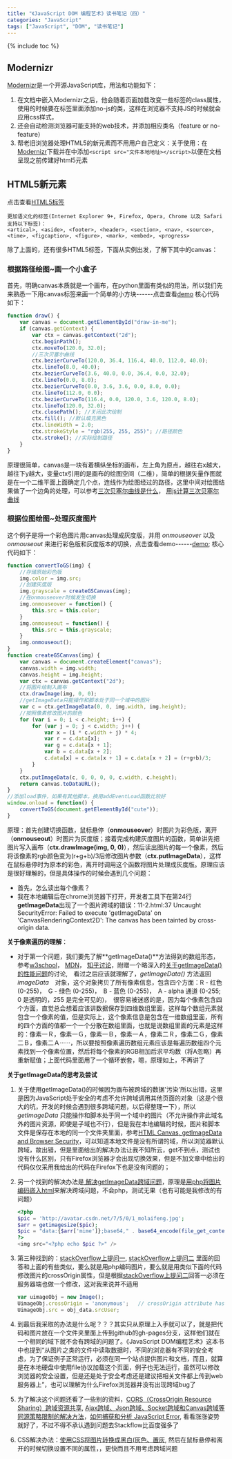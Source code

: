 ```yaml
---
title: "《JavaScript DOM 编程艺术》读书笔记（四）"
categories: "JavaScript"
tags: ["JavaScript", "DOM", "读书笔记"]
---
```


{% include toc %}

## Modernizr

[Modernizr](https://modernizr.com/docs)是一个开源JavaScript库，用法和功能如下：

1.  在文档中嵌入Modernizr之后，他会随着页面加载改变一些标签的class属性，使用的时候要在<html>标签里面添加no-js的类，这样在浏览器不支持JS的时候就会应用css样式，
2. 还会自动检测浏览器可能支持的web技术，并添加相应类名（feature or no-feature）
3. 帮老旧浏览器处理HTML5的新元素而不用用户自己定义：关于使用：在[Modernizr](http://www.modernizr.com/)下载并在<head>中添加`<script src="文件本地地址></script>`以便在文档呈现之前传建好html5元素

## HTML5新元素

点击查看[HTML5标签](http://www.w3school.com.cn/tags/index.asp)

```
更加语义化的标签(Internet Explorer 9+, Firefox, Opera, Chrome 以及 Safari 支持以下标签)：
<artical>, <aside>, <footer>, <header>, <section>, <nav>, <source>, <time>, <figcaption>, <figure>, <mark>, <embed>, <progress>
```

除了上面的，还有很多HTML5标签，下面从实例出发，了解下其中的canvas：

### 根据路径绘图~画一个小盒子

首先，明确canvas本质就是一个画布，在python里面有类似的用法，所以我们先来熟悉一下用canvas标签来画一个简单的小方块------点击查看[demo](http://ppmeng.github.io/somedemo/HTML/11.html)
核心代码如下：

```javascript
function draw() {
	var canvas = document.getElementById("draw-in-me");
	if (canvas.getContext) {
		var ctx = canvas.getContext("2d");
		ctx.beginPath();
		ctx.moveTo(120.0, 32.0);
		//三次贝塞尔曲线
		ctx.bezierCurveTo(120.0, 36.4, 116.4, 40.0, 112.0, 40.0);
		ctx.lineTo(8.0, 40.0);
		ctx.bezierCurveTo(3.6, 40.0, 0.0, 36.4, 0.0, 32.0);
		ctx.lineTo(0.0, 8.0);
		ctx.bezierCurveTo(0.0, 3.6, 3.6, 0.0, 8.0, 0.0);
		ctx.lineTo(112.0, 0.0);
		ctx.bezierCurveTo(116.4, 0.0, 120.0, 3.6, 120.0, 8.0);
		ctx.lineTo(120.0, 32.0);
		ctx.closePath(); //关闭此次绘制
		ctx.fill(); //默认填充黑色
		ctx.lineWidth = 2.0;
		ctx.strokeStyle = "rgb(255, 255, 255)"; //路径颜色
		ctx.stroke(); //实际绘制路径
	}
}
```

原理很简单，canvas是一块有着横纵坐标的画布，左上角为原点，越往右x越大，越往下y越大，变量ctx引用的是画布的绘图空间（二维），简单的根据矢量作图就是在一个二维平面上面确定几个点，连线作为绘图经过的路径，这里中间对绘图结果做了一个边角的处理，可以参考[三次贝塞尔曲线是什么](http://www.w3school.com.cn/tags/canvas_beziercurveto.asp)，  [用js计算三次贝塞尔曲线](http://bbs.9ria.com/thread-71296-1-1.html)

### 根据位图绘图~处理灰度图片
这个例子是将一个彩色图片用canvas处理成灰度版，并用 *onmouseover* 以及 *onmouseout* 来进行彩色版和灰度版本的切换，点击查看demo------[demo](http://ppmeng.github.io/somedemo/HTML/11-2.html);
核心代码如下：

```javascript
function convertToGS(img) {
    //存储原始彩色版
    img.color = img.src;
    //创建灰度版
    img.grayscale = createGSCanvas(img);
	//在onmouseover时候发生切换
    img.onmouseover = function() {
        this.src = this.color;
    }
    img.onmouseout = function() {
        this.src = this.grayscale;
    }
    img.onmouseout();
}
function createGSCanvas(img) {
    var canvas = document.createElement("canvas");
    canvas.width = img.width;
    canvas.height = img.height;
	var ctx = canvas.getContext("2d");
	//将图片绘制入画布
    ctx.drawImage(img, 0, 0);
    //getImageData只能操作和脚本处于同一个域中的图片
    var c = ctx.getImageData(0, 0, img.width, img.height);
    //按照像素修改图片的颜色
    for (var i = 0; i < c.height; i++) {
    	for (var j = 0; j < c.width; j++) {
    	    var x = (i * c.width + j) * 4;
    	    var r = c.data[x];
    	    var g = c.data[x + 1];
    	    var b = c.data[x + 2];
    	    c.data[x] = c.data[x + 1] = c.data[x + 2] = (r+g+b)/3;
        }
    }
    ctx.putImageData(c, 0, 0, 0, 0, c.width, c.height);
    return canvas.toDataURL();
}
//添加load事件，如果有其他脚本，换用addEventLoad函数比较好
window.onload = function() {
    convertToGS(document.getElementById("cute"));
}
```

原理：首先创建切换函数，鼠标悬停（**onmouseover**）时图片为彩色版，离开（**onmouseout**）时图片为灰度版；接着完成构建灰度图片的函数，简单讲先把图片写入画布（**ctx.drawImage(img, 0, 0)**），然后读出图片的每一个像素，然后将该像素的rgb颜色变为(r+g+b)/3后修改图片参数（**ctx.putImageData**），这样在鼠标悬停时为原本的彩色，离开时调用这个函数将图片处理成灰度版。原理应该是很好理解的，但是具体操作的时候会遇到几个问题：
- 首先，怎么读出每个像素？
- 我在本地编辑后在chrome浏览器下打开，开发者工具下在第24行**getImageData**出现了一个图片跨域的错误：11-2.html:37 Uncaught SecurityError: Failed to execute 'getImageData' on 'CanvasRenderingContext2D': The canvas has been tainted by cross-origin data.

**关于像素遍历的理解**：

- 对于第一个问题，我们要先了解**getImageData()**方法得到的数组形态，参考[w3school](http://www.w3school.com.cn/tags/canvas_getimagedata.asp)， [MDN](https://developer.mozilla.org/en-US/docs/Web/API/CanvasRenderingContext2D/getImageData)， [知乎讨论](https://www.zhihu.com/question/39819798/answer/83252754)，附赠一个略深入的[关于getImageData()的性能问题](http://sphinx.oupeng.com/articles/the-stories-about-getimagedata-and-putimagedata)的讨论,　看过之后应该就理解了，*getImageData()* 方法返回 *imageData*　对象，这个对象拷贝了所有像素信息，包含四个方面：R - 红色 (0-255)，　G - 绿色 (0-255)，　B - 蓝色 (0-255)，　A - alpha 通道 (0-255; 0 是透明的，255 是完全可见的)，　很容易被迷惑的是，因为每个像素包含四个方面，直觉总会想着应该讲数据保存到四维数组里面，这样每个数组元素就包含一个像素的值，但是实际上，这个像素信息是包含在一维数组里面，所有的四个方面的值都一个一个分散在数组里面，也就是说数组里面的元素是这样的：像素一Ｒ，像素一Ｇ，像素一Ｂ，像素一Ａ，像素二Ｒ，像素二Ｇ，像素二Ｂ，像素二Ａ······，所以要按照像素遍历数组元素应该是每遍历数组四个元素找到一个像素位置，然后将每个像素的RGB相加后求平均数（将A忽略）再重新赋值；上面代码里面用了一个循环嵌套，嗯，原理如上，不再讲了
 
**关于getImageData的思考及尝试**

1. 关于使用getImageData()的时候因为画布被跨域的数据'污染'所以出错，这里是因为JavaScript处于安全的考虑不允许跨域调用其他页面的对象（这是个很大的坑，开发的时候会遇到很多跨域问题，以后得整理一下），所以 *getImageData* 只能操作和脚本处于同一个域中的图片（不允许操作非此域名外的图片资源，即使是子域也不行），但是我在本地编辑的时候，图片和脚本文件是保存在本地的同一个文件夹里面，参考[HTML Canvas, getImageData and Browser Security](http://blog.project-sierra.de/archives/1577)，可以知道本地文件是没有所谓的域，所以浏览器默认跨域，故出错，但是里面给出的解决办法让我不知所云，get不到点，测试也没有什么区别，只有Firefox浏览器才会出现切换效果，但是不加文章中给出的代码仅仅采用我给出的代码在Firefox下也是没有问题的；
2. 另一个找到的解决办法是[ 解决getImageData跨域问题](http://blog.csdn.net/molaifeng/article/details/42293509)，原理是[用php将图片编码嵌入html](http://blog.csdn.net/molaifeng/article/details/9617327)来解决跨域问题，不会php，测试无果（也有可能是我修改的有问题）

   ```php
   <?php  
   $pic = 'http://avatar.csdn.net/7/5/0/1_molaifeng.jpg';  
   $arr = getimagesize($pic);  
   $pic = "data:{$arr['mime']};base64," . base64_encode(file_get_contents($pic));  
   ?>  
   <img src="<?php echo $pic ?>" /> 
   ```

3. 第三种找到的：[stackOverflow上提问一](http://stackoverflow.com/questions/26688168/uncaught-securityerror-failed-to-execute-getimagedata-on-canvasrenderingcont), [stackOverflow上提问二](http://stackoverflow.com/questions/22097747/getimagedata-error-the-canvas-has-been-tainted-by-cross-origin-data) 里面的回答和上面的有些类似，要么就是用php编码图片，要么就是用类似下面的代码修改图片的crossOrigin属性，但是根据[stackOverflow上提问二](http://stackoverflow.com/questions/22097747/getimagedata-error-the-canvas-has-been-tainted-by-cross-origin-data)回答一必须在服务器端也做一个修改，这对我来说并不适用

   ```javascript
   var uimageObj = new Image();
   UimageObj.crossOrigin = 'anonymous';   // crossOrigin attribute has to be set before setting src.If reversed, it wont work.  
   UimageObj.src = obj_data.srcUser;
   ```

4. 到最后我采取的办法是什么呢？？？其实只从原理上入手就可以了，就是把代码和图片放在一个文件夹里面上传到github的gh-pages分支，这样他们就在一个相同的域下就不会有跨域的问题了。《JavaScript DOM编程艺术》这本书中也提到“从图片之类的文件中读取数据时，不同的浏览器有不同的安全考虑，为了保证例子正常运行，必须在同一个站点提供图片和文档，而且，就算是在本地硬盘中使用file协议加载这个页面，例子也无法运行，虽然可以修改浏览器的安全设置，但是还是处于安全考虑还是建议把相关文件都上传到web服务器上”，也可以理解为什么Firefox浏览器并没有出现跨域bug了
5. 为了解决这个问题还看了一些别的资料，[CORS（CrossOrigin Resource Sharing）跨域资源共享](http://www.it165.net/pro/html/201412/29106.html), [Ajax跨域、Json跨域、Socket跨域和Canvas跨域等同源策略限制的解决方法](http://blog.csdn.net/freshlover/article/details/44223467#comments)，[如何捕获和分析 JavaScript Error](http://www.css88.com/archives/5014), 看看涨涨姿势就好了，不过不得不承认遇到问题去Stackflow比百度强多了
6. CSS解决办法：[使用CSS将图片转换成黑白(灰色、置灰](http://www.zhangxinxu.com/wordpress/2012/08/css-svg-filter-image-grayscale/), 然后在鼠标悬停和离开的时候切换设置不同的属性，，更快而且不用考虑跨域问题

